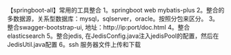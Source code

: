 【springboot-all】常用的工具整合
1。springboot web mybatis-plus
2。整合的多数据源，关系型数据库：mysql，sqlserver，oracle。按照分包来区分。
3。整合swagger-bootstrap-ui, 地址：http://ip:port/doc.html
4。整合elasticsearch
5。整合jedis, 在JedisConfig.java注入jedisPool的配置，然后在JedisUtil.java配置
6。ssh 服务器文件上传和下载


